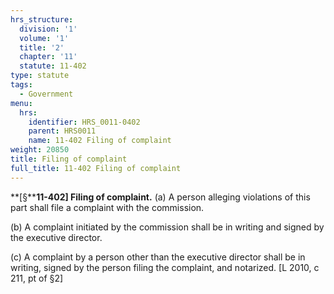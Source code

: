 ```yaml
---
hrs_structure:
  division: '1'
  volume: '1'
  title: '2'
  chapter: '11'
  statute: 11-402
type: statute
tags:
  - Government
menu:
  hrs:
    identifier: HRS_0011-0402
    parent: HRS0011
    name: 11-402 Filing of complaint
weight: 20850
title: Filing of complaint
full_title: 11-402 Filing of complaint
---
```

**[§****11-402] Filing of complaint.** (a) A person alleging violations of this part shall file a complaint with the commission.

(b) A complaint initiated by the commission shall be in writing and signed by the executive director.

(c) A complaint by a person other than the executive director shall be in writing, signed by the person filing the complaint, and notarized. [L 2010, c 211, pt of §2]